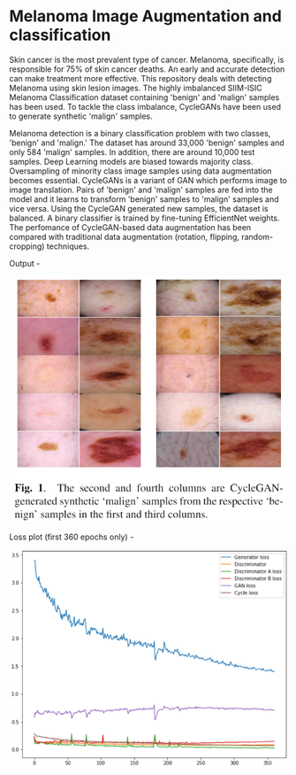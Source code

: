 # Melanoma Image Augmentation and classification

Skin cancer is the most prevalent type of cancer. Melanoma, specifically, is responsible for 75% of skin cancer deaths. An early and accurate detection can make treatment more effective. This repository deals with detecting Melanoma using skin lesion images. The highly imbalanced SIIM-ISIC Melanoma Classification dataset containing 'benign' and 'malign' samples has been used. To tackle the class imbalance, CycleGANs have been used to generate synthetic 'malign' samples.

Melanoma detection is a binary classification problem with two classes, 'benign' and 'malign.' The dataset has around 33,000 'benign' samples and only 584 'malign' samples. In addition, there are around 10,000 test samples. Deep Learning models are biased towards majority class. Oversampling of minority class image samples using data augmentation becomes essential. CycleGANs is a variant of GAN which performs image to image translation. Pairs of 'benign' and 'malign' samples are fed into the model and it learns to transform 'benign' samples to 'malign' samples and vice versa. Using the CycleGAN generated new samples, the dataset is balanced. A binary classifier is trained by fine-tuning EfficientNet weights. The perfomance of CycleGAN-based data augmentation has been compared with traditional data augmentation (rotation, flipping, random-cropping) techniques.

Output -

![](https://github.com/sm823zw/Melanoma-Image-Augmentation-and-classification/blob/main/Images/output.png)

Loss plot (first 360 epochs only) - 


![](https://github.com/sm823zw/Melanoma-Image-Augmentation-and-classification/blob/main/Images/lossplot.png)
